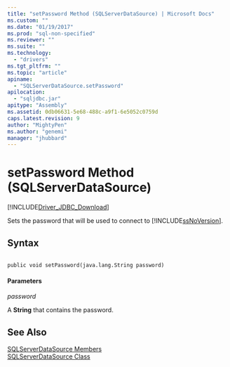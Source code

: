 ```yaml
---
title: "setPassword Method (SQLServerDataSource) | Microsoft Docs"
ms.custom: ""
ms.date: "01/19/2017"
ms.prod: "sql-non-specified"
ms.reviewer: ""
ms.suite: ""
ms.technology: 
  - "drivers"
ms.tgt_pltfrm: ""
ms.topic: "article"
apiname: 
  - "SQLServerDataSource.setPassword"
apilocation: 
  - "sqljdbc.jar"
apitype: "Assembly"
ms.assetid: 0db06631-5e68-488c-a9f1-6e5052c0759d
caps.latest.revision: 9
author: "MightyPen"
ms.author: "genemi"
manager: "jhubbard"
---
```

# setPassword Method (SQLServerDataSource)
[!INCLUDE[Driver_JDBC_Download](../../../includes/driver_jdbc_download.md)]

  Sets the password that will be used to connect to [!INCLUDE[ssNoVersion](../../../includes/ssnoversion_md.md)].  
  
## Syntax  
  
```  
  
public void setPassword(java.lang.String password)  
```  
  
#### Parameters  
 *password*  
  
 A **String** that contains the password.  
  
## See Also  
 [SQLServerDataSource Members](../../../connect/jdbc/reference/sqlserverdatasource-members.md)   
 [SQLServerDataSource Class](../../../connect/jdbc/reference/sqlserverdatasource-class.md)  
  
  